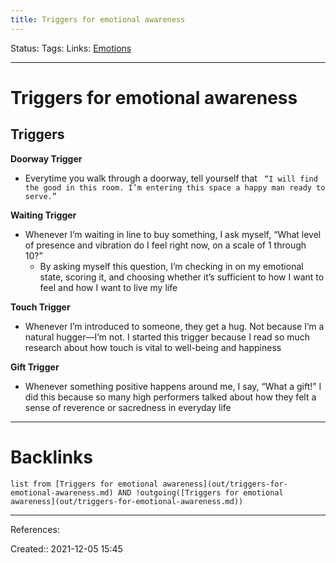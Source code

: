 ```yaml
---
title: Triggers for emotional awareness
---
```

Status: 
Tags: 
Links: [Emotions](out/emotions.md)
___
# Triggers for emotional awareness
## Triggers
**Doorway Trigger**
- Everytime you walk through a doorway, tell yourself that ` “I will find the good in this room. I’m entering this space a happy man ready to serve.”`

**Waiting Trigger**
- Whenever I’m waiting in line to buy something, I ask myself, “What level of presence and vibration do I feel right now, on a scale of 1 through 10?”
	- By asking myself this question, I’m checking in on my emotional state, scoring it, and choosing whether it’s sufficient to how I want to feel and how I want to live my life

**Touch Trigger**
- Whenever I’m introduced to someone, they get a hug. Not because I’m a natural hugger—I’m not. I started this trigger because I read so much research about how touch is vital to well-being and happiness

**Gift Trigger**
- Whenever something positive happens around me, I say, “What a gift!” I did this because so many high performers talked about how they felt a sense of reverence or sacredness in everyday life
___
# Backlinks
```dataview
list from [Triggers for emotional awareness](out/triggers-for-emotional-awareness.md) AND !outgoing([Triggers for emotional awareness](out/triggers-for-emotional-awareness.md))
```
___
References:

Created:: 2021-12-05 15:45
